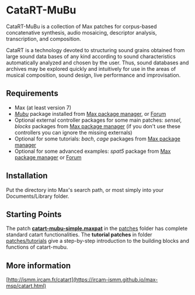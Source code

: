 
# CataRT-MuBu

CataRT-MuBu is a collection of Max patches for corpus-based concatenative synthesis, audio mosaicing, descriptor analysis, transcription, and composition.

CataRT is a technology devoted to structuring sound grains obtained from large sound data bases of any kind according to sound characteristics automatically analyzed and chosen by the user. 
Thus, sound databases and archives may be explored quickly and intuitively for use in the areas of musical composition, sound design, live performance and improvisation.

## Requirements

-	Max (at least version 7)
-   [*Mubu*](http://ismm.ircam.fr/mubu) package installed from [Max package manager](https://cycling74.com/packages/), or [Forum](http://forum.ircam.fr/product/mubu-en/)
-   Optional external controller packages for some main patches: *sensel*, *blocks* packages from [Max package manager](https://cycling74.com/packages/) (if you don't use these controllers you can ignore the missing externals)
-   Optional for some tutorials: *bach*, *cage* packages from [Max package manager](https://cycling74.com/packages/)
-   Optional for some advanced examples: *spat5* package from [Max package manager](https://cycling74.com/packages/) or [Forum](http://forum.ircam.fr/product/spat5/)

## Installation

Put the directory into Max's search path, or most simply into your Documents/Library folder.

## Starting Points

The patch [**catart-mubu-simple.maxpat**](./patches/catart-mubu-simple.maxpat) in the [patches](./patches) folder has complete standard catart functionalities.
The **tutorial patches** in folder [patches/tutorials](./patches/tutorials) give a step-by-step introduction to the building blocks and functions of catart-mubu.

## More information
[http://ismm.ircam.fr/catart](https://ircam-ismm.github.io/max-msp/catart.html)

